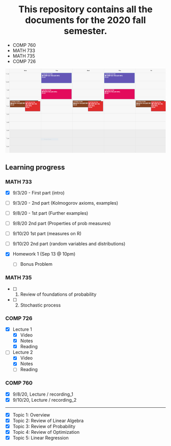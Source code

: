 # <center>This repository contains all the documents for the 2020 fall semester.</center>

* COMP 760
* MATH 733
* MATH 735
* COMP 726

<center><img src="Schedule.PNG"/></center>

## Learning progress

### MATH 733
- [x] 9/3/20 - First part (intro)
- [ ] 9/3/20 - 2nd part (Kolmogorov axioms, examples)
- [ ] 9/8/20 - 1st part (Further examples)
- [ ] 9/8/20 2nd part (Properties of prob measures)
- [ ] 9/10/20 1st part (measures on R)
- [ ] 9/10/20 2nd part (random variables and distributions)

- [x] Homework 1 (Sep 13 @ 10pm)
  - [ ] Bonus Problem

### MATH 735
- [ ] 1. Review of foundations of probability
- [ ] 2. Stochastic process

### COMP 726
- [x] Lecture 1
  - [x] Video
  - [x] Notes
  - [x] Reading
- [ ] Lecture 2
  - [x] Video
  - [x] Notes
  - [ ] Reading

### COMP 760
- [x] 9/8/20, Lecture / recording_1
- [x] 9/10/20, Lecture / recording_2
- - - -
- [x] Topic 1: Overview
- [x] Topic 2: Review of Linear Algebra
- [x] Topic 3: Review of Probability
- [x] Topic 4: Review of Optimization
- [x] Topic 5: Linear Regression